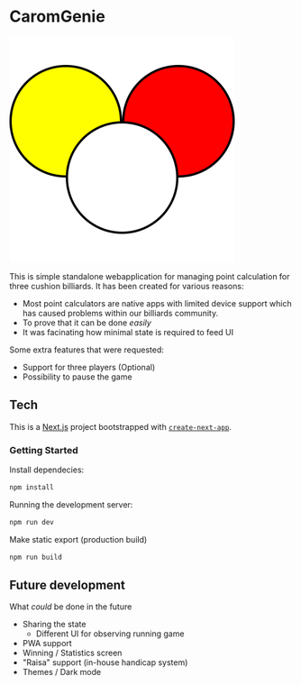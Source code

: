 # CaromGenie

![image](public/carom.svg)

This is simple standalone webapplication for managing point calculation for three cushion billiards. It has been created for various reasons:

- Most point calculators are native apps with limited device support which has caused problems within our billiards community.
- To prove that it can be done _easily_
- It was facinating how minimal state is required to feed UI

Some extra features that were requested:

- Support for three players (Optional)
- Possibility to pause the game

## Tech

This is a [Next.js](https://nextjs.org/) project bootstrapped with [`create-next-app`](https://github.com/vercel/next.js/tree/canary/packages/create-next-app).

### Getting Started

Install dependecies:

```bash
npm install
```

Running the development server:

```bash
npm run dev
```

Make static export (production build)

```bash
npm run build
```

## Future development

What _could_ be done in the future

- Sharing the state
  - Different UI for observing running game
- PWA support
- Winning / Statistics screen
- "Raisa" support (in-house handicap system)
- Themes / Dark mode
